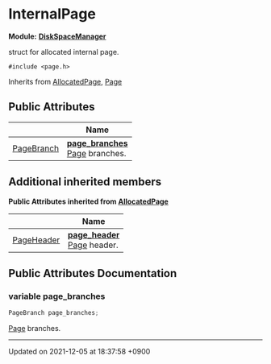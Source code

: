 

# InternalPage

**Module:** **[DiskSpaceManager](/Modules/DiskSpaceManager)**



struct for allocated internal page. 


`#include <page.h>`

Inherits from [AllocatedPage](/Classes/AllocatedPage), [Page](/Classes/Page)

## Public Attributes

|                | Name           |
| -------------- | -------------- |
| <a href="/Classes/PageBranch">PageBranch</a> | **[page_branches](/Classes/InternalPage#variable-page_branches)** <br><a href="/Classes/Page">Page</a> branches.  |

## Additional inherited members

**Public Attributes inherited from [AllocatedPage](/Classes/AllocatedPage)**

|                | Name           |
| -------------- | -------------- |
| <a href="/Classes/PageHeader">PageHeader</a> | **[page_header](/Classes/AllocatedPage#variable-page_header)** <br><a href="/Classes/Page">Page</a> header.  |


## Public Attributes Documentation

### variable page_branches

```cpp
PageBranch page_branches;
```

<a href="/Classes/Page">Page</a> branches. 

-------------------------------

Updated on 2021-12-05 at 18:37:58 +0900